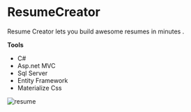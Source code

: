 # ResumeCreator
Resume Creator lets you build awesome resumes in minutes .

<b>Tools</b>
<ul>
  <li>C#</>
  <li>Asp.net MVC</>
  <li>Sql Server</>
  <li>Entity Framework</li>
  <li>Materialize Css</>
  </ul>
  
![resume](https://user-images.githubusercontent.com/21115664/113522161-cdd87180-95b7-11eb-8e04-9633c534aed3.png)
